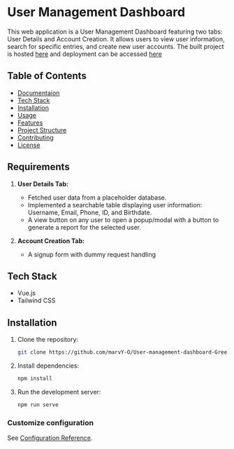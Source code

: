 # User Management Dashboard

This web application is a User Management Dashboard featuring two tabs: User Details and Account Creation. It allows users to view user information, search for specific entries, and create new user accounts. The built project is hosted [here](https://github.com/marvY-O/user-dashboard-deployment) and deployment can be accessed [here](https://marvy-o.github.io/user-dashboard-deployment/)

## Table of Contents

- [Documentaion](#requirements)
- [Tech Stack](#tech-stack)
- [Installation](#installation)
- [Usage](#usage)
- [Features](#features)
- [Project Structure](#project-structure)
- [Contributing](#contributing)
- [License](#license)

## Requirements

1. **User Details Tab:**
   - Fetched user data from a placeholder database.
   - Implemented a searchable table displaying user information: Username, Email, Phone, ID, and Birthdate.
   - A view button on any user to open a popup/modal with a button to generate a report for the selected user.

2. **Account Creation Tab:**
   - A signup form with dummy request handling

## Tech Stack

- Vue.js
- Tailwind CSS

## Installation

1. Clone the repository:

    ```bash
    git clone https://github.com/marvY-O/User-management-dashboard-Greenie-assignment
    ```

2. Install dependencies:

    ```bash
    npm install
    ```

3. Run the development server:

    ```bash
    npm run serve
    ```

### Customize configuration
See [Configuration Reference](https://cli.vuejs.org/config/).
